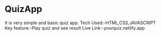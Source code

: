 # QuizApp
It is very simple and basic quiz app.
Tech Used:-HTML,CSS,JAVASCRIPT
Key feature:-Play quiz and see result
Live Link:-yourquiz.netlify.app

